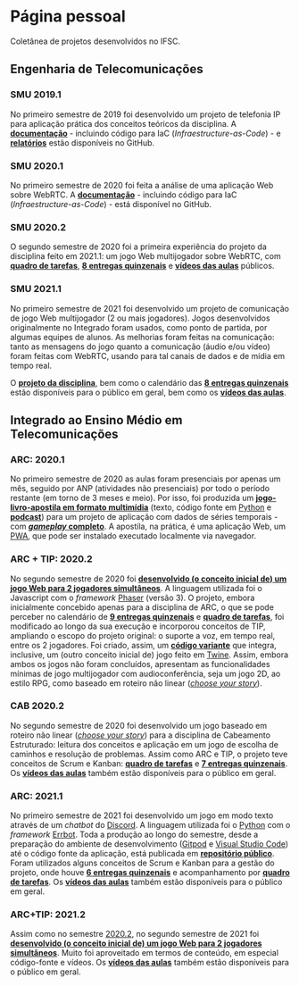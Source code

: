 # Página pessoal

Coletânea de projetos desenvolvidos no IFSC.

## Engenharia de Telecomunicações

### SMU 2019.1

No primeiro semestre de 2019 foi desenvolvido um projeto de telefonia IP para aplicação prática dos conceitos teóricos da disciplina. A [**documentação**](https://github.com/boidacarapreta/smu20191) - incluindo código para IaC (_Infraestructure-as-Code_) - e [**relatórios**](https://boidacarapreta.github.io/smu20191/) estão disponíveis no GitHub.

### SMU 2020.1

No primeiro semestre de 2020 foi feita a análise de uma aplicação Web sobre WebRTC. A [**documentação**](https://github.com/boidacarapreta/smu20201) - incluindo código para IaC (_Infraestructure-as-Code_) - está disponível no GitHub.

### SMU 2020.2

O segundo semestre de 2020 foi a primeira experiência do projeto da disciplina feito em 2021.1: um jogo Web multijogador sobre WebRTC, com [**quadro de tarefas**](https://github.com/boidacarapreta/smu20202/projects/1?fullscreen=true), [**8 entregas quinzenais**](https://github.com/boidacarapreta/smu20202/milestones?direction=asc&sort=due_date&state=open) e [**vídeos das aulas**](https://www.youtube.com/watch?v=-z5b5nECqqE&list=PLje9mMro7hT0qDruMV0POHU028OJX5i7-) públicos.

### SMU 2021.1

No primeiro semestre de 2021 foi desenvolvido um projeto de comunicação de jogo Web multijogador (2 ou mais jogadores). Jogos desenvolvidos originalmente no Integrado foram usados, como ponto de partida, por algumas equipes de alunos. As melhorias foram feitas na comunicação: tanto as mensagens do jogo quanto a comunicação (áudio e/ou vídeo) foram feitas com WebRTC, usando para tal canais de dados e de mídia em tempo real.

O [**projeto da disciplina**](https://github.com/boidacarapreta/smu20211/projects/1?fullscreen=true), bem como o calendário das [**8 entregas quinzenais**](https://github.com/boidacarapreta/smu20211/milestones?direction=asc&sort=due_date&state=open) estão disponíveis para o público em geral, bem como os [**vídeos das aulas**](https://www.youtube.com/watch?v=ps_IIf5Dl38&list=PLje9mMro7hT15gwJu3-O6iTl3nWhHRD7E).

## Integrado ao Ensino Médio em Telecomunicações

### ARC: 2020.1

No primeiro semestre de 2020 as aulas foram presenciais por apenas um mês, seguido por ANP (atividades não presenciais) por todo o período restante (em torno de 3 meses e meio). Por isso, foi produzida um [**jogo-livro-apostila em formato multimídia**](https://boidacarapreta.github.io/arc20201) (texto, código fonte em [Python](https://python.org) e [**podcast**](https://anchor.fm/boidacarapreta)) para um projeto de aplicação com dados de séries temporais - com [**_gameplay_ completo**](https://youtu.be/039Wtug3DC0). A apostila, na prática, é uma aplicação Web, um [PWA](https://developer.mozilla.org/pt-BR/docs/Web/Progressive_web_apps), que pode ser instalado executado localmente via navegador.

### ARC + TIP: 2020.2

No segundo semestre de 2020 foi [**desenvolvido (o conceito inicial de) um jogo Web para 2 jogadores simultâneos**](https://github.com/boidacarapreta/arc20202/). A linguagem utilizada foi o Javascript com o _framework_ [Phaser](https://phaser.io) (versão 3). O projeto, embora inicialmente concebido apenas para a disciplina de ARC, o que se pode perceber no calendário de [**9 entregas quinzenais**](https://github.com/boidacarapreta/arc20202/milestones?direction=asc&sort=due_date) e [**quadro de tarefas**](https://github.com/boidacarapreta/arc20202/projects/1?fullscreen=true), foi modificado ao longo da sua execução e incorporou conceitos de TIP, ampliando o escopo do projeto original: o suporte a voz, em tempo real, entre os 2 jogadores. Foi criado, assim, um [**código variante**](https://github.com/boidacarapreta/arc20202/tree/tip) que integra, inclusive, um (outro conceito inicial de) jogo feito em [Twine](https://twinery.org). Assim, embora ambos os jogos não foram concluídos, apresentam as funcionalidades mínimas de jogo multijogador com audioconferência, seja um jogo 2D, ao estilo RPG, como baseado em roteiro não linear ([_choose your story_](https://chooseyourstory.com)).

### CAB 2020.2

No segundo semestre de 2020 foi desenvolvido um jogo baseado em roteiro não linear ([_choose your story_](https://chooseyourstory.com)) para a disciplina de Cabeamento Estruturado: leitura dos conceitos e aplicação em um jogo de escolha de caminhos e resolução de problemas. Assim como ARC e TIP, o projeto teve conceitos de Scrum e Kanban: [**quadro de tarefas**](https://github.com/boidacarapreta/cab20202/projects/1?fullscreen=true) e [**7 entregas quinzenais**](https://github.com/boidacarapreta/cab20202/milestones?direction=asc&sort=due_date&state=open). Os [**vídeos das aulas**](https://www.youtube.com/watch?v=5A2EiefHOt0&list=PLje9mMro7hT1Zp9Fd4UYo6quwJ4xUAvxd&index=1) também estão disponíveis para o público em geral.

### ARC: 2021.1

No primeiro semestre de 2021 foi desenvolvido um jogo em modo texto através de um _chatbot_ do [Discord](https://discord.com). A linguagem utilizada foi o [Python](https://python.org) com o _framework_ [Errbot](https://errbot.io). Toda a produção ao longo do semestre, desde a preparação do ambiente de desenvolvimento ([Gitpod](https://gitpod.io) e [Visual Studio Code](https://code.visualstudio.com)) até o código fonte da aplicação, está publicada em [**repositório público**](https://github.com/boidacarapreta/arc20211). Foram utilizados alguns conceitos de Scrum e Kanban para a gestão do projeto, onde houve [**6 entregas quinzenais**](https://github.com/boidacarapreta/arc20211/milestones?direction=asc&sort=due_date&state=closed) e acompanhamento por [**quadro de tarefas**](https://github.com/boidacarapreta/arc20211/projects/1?fullscreen=true). Os [**vídeos das aulas**](https://www.youtube.com/watch?v=ZTtCJd5yaPE&list=PLje9mMro7hT38y3rPVQlX3N3MFuRXicKc) também estão disponíveis para o público em geral.

### ARC+TIP: 2021.2

Assim como no semestre [2020.2](#arc--tip-20202), no segundo semestre de 2021 foi [**desenvolvido (o conceito inicial de) um jogo Web para 2 jogadores simultâneos**](https://github.com/boidacarapreta/integrado20212/). Muito foi aproveitado em termos de conteúdo, em especial código-fonte e vídeos. Os [**vídeos das aulas**](https://www.youtube.com/watch?v=YhmVsBq2cnk&list=PLje9mMro7hT2YXZ-tYs55bQRftDPAWDKP) também estão disponíveis para o público em geral.

